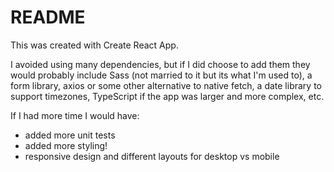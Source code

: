 # README

This was created with Create React App.

I avoided using many dependencies, but if I did choose to add them they would probably include Sass (not married to it but its what I'm used to), a form library, axios or some other alternative to native fetch, a date library to support timezones, TypeScript if the app was larger and more complex, etc.

If I had more time I would have:

- added more unit tests
- added more styling!
- responsive design and different layouts for desktop vs mobile
